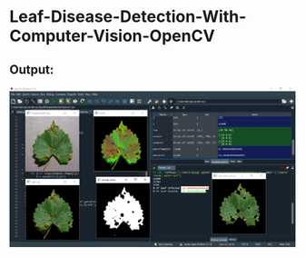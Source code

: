 # Leaf-Disease-Detection-With-Computer-Vision-OpenCV

## Output:

<img src="image file/Screenshot.png" width="1000">
